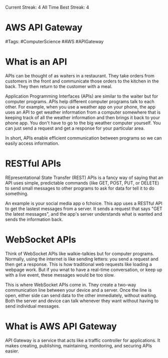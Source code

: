 Current Streak: 4 
All Time Best Streak: 4

# AWS API Gateway
#Tags: #ComputerScience #AWS #APIGateway 

# What is an API
APIs can be thought of as waiters in a restaurant. They take orders from customers in the front and communicate those orders to the kitchen in the back. They then return to the customer with a meal. 

Application Programming Interfaces (APIs) are similar to the waiter but for computer programs. APIs help different computer programs talk to each other. For example, when you use a weather app on your phone, the app uses an API to get weather information from a computer somewhere that is keeping track of all the weather information and then brings it back to your phone app. You don't have to go to the big weather computer yourself. You can just send a request and get a response for your particular area.

In short, APIs enable efficient communication between programs so we can easily access information. 

# RESTful APIs
REpresentational State Transfer (REST) APIs is a fancy way of saying that an API uses simple, predictable commands (like GET, POST, PUT, or DELETE) to send small messages to other programs to ask for data for tell it to do something. 

An example is your social media app o fchoice. This app uses a RESTful API to get the lastest messages from a server. It sends a request that says "GET the latest messages", and the app's server understands what is wanted and sends the information back.

# WebSocket APIs
Think of WebSocket APIs like walkie-talkies but for computer programs. Normally, using the internet is like sending letters: you send a request and then get a response. This is how traditional web requests like loading a webpage work. But if you wnat to have a real-time conversation, or keep up with a live event, these messages would be too slow. 

This is where WebSocket APIs come in. They create a two-way communication line between your device and a server. Once the line is open, either side can send data to the other immediately, without waiting. Both the server and device can talk whenever they want without having to send individual messages. 

# What is AWS API Gateway
API Gateway is a service that acts like a traffic controller for applications. It makes creating, publishing, maintaining, monitoring, and securing APIs easier. 